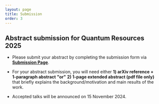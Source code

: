 ```yaml
---
layout: page
title: Submission
order: 3
---
```


## Abstract submission for Quantum Resources 2025

* Please submit your abstract by completing the submission form via <a href="https://forms.gle/U573dXqnVY5tpC9F9">**Submission Page**</a>.

* For your abstract submission, you will need either **1) arXiv reference + 1-paragraph abstract** **"or"** **2) 1-page extended abstract (pdf file only)** that briefly explains the background/motivation and main results of the work.

* Accepted talks will be announced on 15 November 2024.
